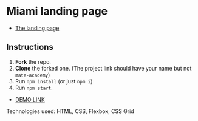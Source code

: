 # Miami landing page
-  [The landing page](https://www.figma.com/file/nHz8bflIwJaWP3P99vKTH5/miami_home_new?node-id=0%3A2)


## Instructions
1. **Fork** the repo.
2. **Clone** the forked one. (The project link should have your name but not `mate-academy`)
3. Run `npm install` (or just `npm i`)
4. Run `npm start`.

-  [DEMO LINK](https://Smikhotur.github.io/layout_miami/)

Technologies used:  HTML, CSS, Flexbox, CSS Grid
